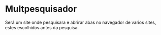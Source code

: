 # Multpesquisador
 Será um site onde pesquisara e abrirar abas no navegador de varios sites, estes escolhidos antes da pesquisa.
